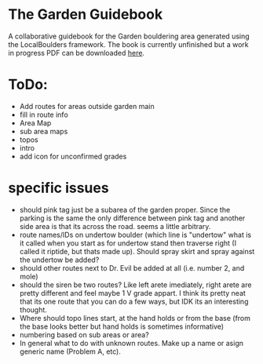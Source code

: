 # The Garden Guidebook
 A collaborative guidebook for the Garden bouldering area generated using the LocalBoulders framework. The book is currently unfinished but a work in progress PDF can be downloaded [here](https://github.com/AndrewChild/The-Garden-Guidebook/raw/main/guideBook.pdf).

# ToDo:
- Add routes for areas outside garden main
- fill in route info
- Area Map
- sub area maps
- topos
- intro
- add icon for unconfirmed grades

# specific issues
- should pink tag just be a subarea of the garden proper. Since the parking is the same the only difference between pink tag and another side area is that its across the road. seems a little arbitrary.
- route names/IDs on undertow boulder (which line is "undertow" what is it called when you start as for undertow stand then traverse right (I called it riptide, but thats made up). Should spray skirt and spray against the undertow be added?
- should other routes next to Dr. Evil be added at all (i.e. number 2, and mole)
- should the siren be two routes? Like left arete imediately, right arete are pretty different and feel maybe 1 V grade appart. I think its pretty neat that its one route that you can do a few ways, but IDK its an interesting thought.
- Where should topo lines start, at the hand holds or from the base (from the base looks better but hand holds is sometimes informative)
- numbering based on sub areas or area?
- In general what to do with unknown routes. Make up a name or asign generic name (Problem A, etc).